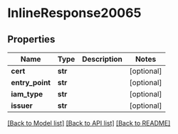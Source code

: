 # InlineResponse20065

## Properties
Name | Type | Description | Notes
------------ | ------------- | ------------- | -------------
**cert** | **str** |  | [optional] 
**entry_point** | **str** |  | [optional] 
**iam_type** | **str** |  | [optional] 
**issuer** | **str** |  | [optional] 

[[Back to Model list]](../README.md#documentation-for-models) [[Back to API list]](../README.md#documentation-for-api-endpoints) [[Back to README]](../README.md)

